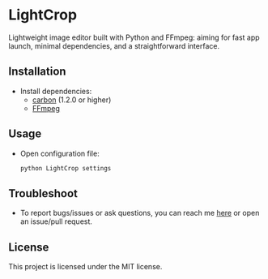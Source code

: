 # LightCrop

Lightweight image editor built with Python and FFmpeg: aiming for fast app launch, minimal dependencies, and a straightforward interface.


## Installation

- Install dependencies:
    - [carbon](https://github.com/nvfp/carbon) (1.2.0 or higher)
    - [FFmpeg](https://ffmpeg.org/download.html)


## Usage

- Open configuration file:

    ```sh
    python LightCrop settings
    ```


## Troubleshoot

- To report bugs/issues or ask questions, you can reach me [here](https://nvfp.github.io/contact) or open an issue/pull request.


## License

This project is licensed under the MIT license.
